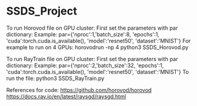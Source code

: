 # SSDS_Project

To run Horovod file on GPU cluster:
First set the parameters with par dictionary:
Example:
par={'nproc':1,'batch_size':8, 'epochs':1, 'cuda':torch.cuda.is_available(), 'model':'resnet50', 'dataset':'MNIST'}
For example to run on 4 GPUs: horovodrun -np 4 python3 SSDS_Horovod.py

To run RayTrain file on GPU cluster:
First set the parameters with par dictionary:
Example:
par={'nproc':2,'batch_size':32, 'epochs':1, 'cuda':torch.cuda.is_available(), 'model':'resnet50', 'dataset':'MNIST'}
To run the file: python3 SSDS_RayTrain.py

References for code:
https://github.com/horovod/horovod
https://docs.ray.io/en/latest/raysgd/raysgd.html
